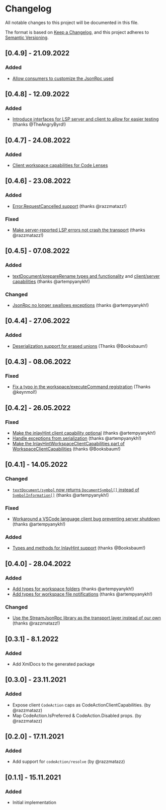 # Changelog
All notable changes to this project will be documented in this file.

The format is based on [Keep a Changelog](https://keepachangelog.com/en/1.0.0/),
and this project adheres to [Semantic Versioning](https://semver.org/spec/v2.0.0.html).

## [0.4.9] - 21.09.2022

### Added

* [Allow consumers to customize the JsonRpc used](https://github.com/ionide/LanguageServerProtocol/pull/40)

## [0.4.8] - 12.09.2022

### Added

* [Introduce interfaces for LSP server and client to allow for easier testing](https://github.com/ionide/LanguageServerProtocol/pull/37) (thanks @TheAngryByrd!)

## [0.4.7] - 24.08.2022

### Added

* [Client workspace capabilities for Code Lenses](https://github.com/ionide/LanguageServerProtocol/pull/34)

## [0.4.6] - 23.08.2022

### Added

* [Error.RequestCancelled support](https://github.com/ionide/LanguageServerProtocol/pull/31) (thanks @razzmatazz!)

### Fixed

* [Make server-reported LSP errors not crash the transport](https://github.com/ionide/LanguageServerProtocol/pull/33) (thanks @razzmatazz!)

## [0.4.5] - 07.08.2022

### Added

* [textDocument/prepareRename types and functionality](https://github.com/ionide/LanguageServerProtocol/pull/30) and [client/server capabilities](https://github.com/ionide/LanguageServerProtocol/pull/31) (thanks @artempyanykh!)

### Changed

* [JsonRpc no longer swallows exceptions](https://github.com/ionide/LanguageServerProtocol/pull/29) (thanks @artempyanykh!)

## [0.4.4] - 27.06.2022

### Added

* [Deserialization support for erased unions](https://github.com/ionide/LanguageServerProtocol/pull/27) (Thanks @Booksbaum!)

## [0.4.3] - 08.06.2022

### Fixed

* [Fix a typo in the workspace/executeCommand registration](https://github.com/ionide/LanguageServerProtocol/pull/28) (Thanks @keynmol!)

## [0.4.2] - 26.05.2022

### Fixed

* [Make the inlayHint client capability optional](https://github.com/ionide/LanguageServerProtocol/pull/23) (thanks @artempyanykh!) 
* [Handle exceptions from serialization](https://github.com/ionide/LanguageServerProtocol/pull/25) (thanks @artempyanykh!)
* [Make the InlayHintWorkspaceClientCapabilities part of WorkspaceClientCapabilities](https://github.com/ionide/LanguageServerProtocol/pull/26) (thanks @Booksbaum!)

## [0.4.1] - 14.05.2022

### Changed

* [`textDocument/symbol` now returns `DocumentSymbol[]` instead of `SymbolInformation[]`](https://github.com/ionide/LanguageServerProtocol/pull/18) (thanks @artempyanykh!)

### Fixed

* [Workaround a VSCode language client bug preventing server shutdown](https://github.com/ionide/LanguageServerProtocol/pull/21) (thanks @artempyanykh!)

### Added

* [Types and methods for InlayHint support](https://github.com/ionide/LanguageServerProtocol/pull/22) (thanks @Booksbaum!)

## [0.4.0] - 28.04.2022

### Added

* [Add types for workspace folders](https://github.com/ionide/LanguageServerProtocol/pull/15) (thanks @artempyanykh!)
* [Add types for workspace file notifications](https://github.com/ionide/LanguageServerProtocol/pull/17) (thanks @artempyanykh!)

### Changed

* [Use the StreamJsonRpc library as the transport layer instead of our own](https://github.com/ionide/LanguageServerProtocol/pull/10) (thanks @razzmatazz!)


## [0.3.1] - 8.1.2022

### Added

* Add XmlDocs to the generated package

## [0.3.0] - 23.11.2021

### Added

* Expose client `CodeAction` caps as CodeActionClientCapabilities. (by @razzmatazz)
* Map CodeAction.IsPreferred & CodeAction.Disabled props. (by @razzmatazz)

## [0.2.0] - 17.11.2021

### Added

* Add support for `codeAction/resolve` (by @razzmatazz)

## [0.1.1] - 15.11.2021

### Added

* Initial implementation
